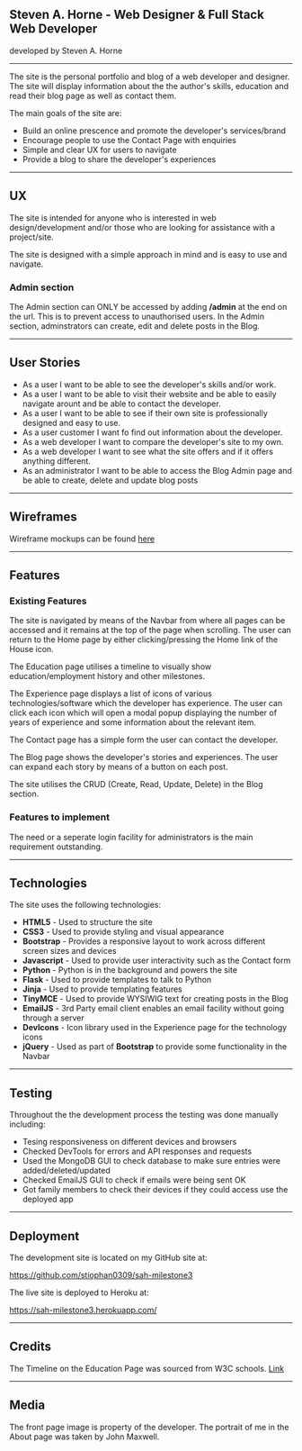 ## Steven A. Horne - Web Designer & Full Stack Web Developer

developed by Steven A. Horne

---


The site is the personal portfolio and blog of a web developer and designer.  The site will display information about the the author's skills, education and read their blog page as well as contact them.

The main goals of the site are: 

* Build an online prescence and promote the developer's services/brand
* Encourage people to use the Contact Page with enquiries
* Simple and clear UX for users to navigate
* Provide a blog to share the developer's experiences

---

## UX

The site is intended for anyone who is interested in web design/development and/or those who are looking for assistance with a project/site.

The site is designed with a simple approach in mind and is easy to use and navigate. 


### Admin section

The Admin section can ONLY be accessed by adding **/admin** at the end on the url.  This is to prevent access to unauthorised users.
In the Admin section, adminstrators can create, edit and delete posts in the Blog.

---

## User Stories

* As a user I want to be able to see the developer's skills and/or work.
* As a user I want to be able to visit their website and be able to easily navigate arount and be able to contact the developer.
* As a user I want to be able to see if their own site is professionally designed and easy to use.
* As a user customer I want fo find out information about the developer.
* As a web developer I want to compare the developer's site to my own.
* As a web developer I want to see what the site offers and if it offers anything different.
* As an administrator I want to be able to access the Blog Admin page and be able to create, delete and update blog posts

---

## Wireframes

Wireframe mockups can be found [here](/wireframes)

---

## Features

### Existing Features

The site is navigated by means of the Navbar from where all pages can be accessed and it remains at the top of the page when scrolling.  The user can return to the Home page by either clicking/pressing the Home link of the House icon.

The Education page utilises a timeline to visually show education/employment history and other milestones.

The Experience page displays a list of icons of various technologies/software which the developer has experience.  The user can click each icon which will open a modal popup displaying the number of years of experience and some information about the relevant item.

The Contact page has a simple form the user can contact the developer.

The Blog page shows the developer's stories and experiences. The user can expand each story by means of a button on each post.

The site utilises the CRUD (Create, Read, Update, Delete) in the Blog section. 

### Features to implement

The need or a seperate login facility for administrators is the main requirement outstanding.

---

## Technologies

The site uses the following technologies:

* **HTML5** - Used to structure the site
* **CSS3** - Used to provide styling and visual appearance
* **Bootstrap** - Provides a responsive layout to work across different screen sizes and devices
* **Javascript** - Used to provide user interactivity such as the Contact form
* **Python** - Python is in the background and powers the site
* **Flask** - Used to provide templates to talk to Python
* **Jinja** - Used to provide templating features
* **TinyMCE** - Used to provide WYSIWIG text for creating posts in the Blog
* **EmailJS** - 3rd Party email client enables an email facility without going through a server
* **DevIcons** - Icon library used in the Experience page for the technology icons
* **jQuery** - Used as part of **Bootstrap** to provide some functionality in the Navbar

---

## Testing

Throughout the the development process the testing was done manually including:

* Tesing responsiveness on different devices and browsers
* Checked DevTools for errors and API responses and requests
* Used the MongoDB GUI to check database to make sure entries were added/deleted/updated
* Checked EmailJS GUI to check if emails were being sent OK
* Got family members to check their devices if they could access use the deployed app

---

## Deployment

The development site is located on my GitHub site at:

https://github.com/stiophan0309/sah-milestone3

The live site is deployed to Heroku at:

https://sah-milestone3.herokuapp.com/

---

## Credits

The Timeline on the Education Page was sourced from W3C schools.  [Link](https://www.w3schools.com/howto/howto_css_timeline.asp "here")

---

## Media

The front page image is property of the developer.
The portrait of me in the About page was taken by John Maxwell.